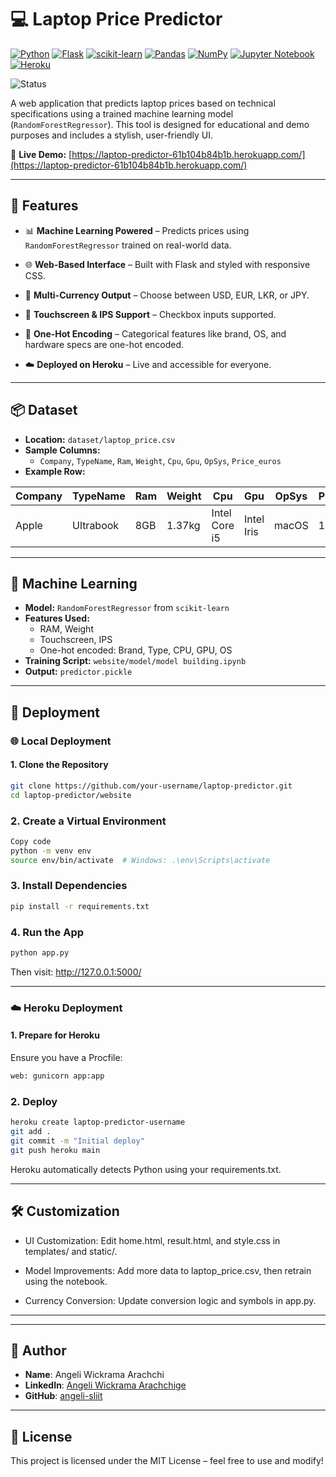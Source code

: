 # 💻 Laptop Price Predictor
[![Python](https://img.shields.io/badge/Python-3.x-blue?logo=python&logoColor=white)](https://www.python.org/)
[![Flask](https://img.shields.io/badge/Flask-000000?style=flat-square&logo=flask&logoColor=white)](https://flask.palletsprojects.com/)
[![scikit-learn](https://img.shields.io/badge/scikit--learn-F7931E?style=flat-square&logo=scikit-learn&logoColor=white)](https://scikit-learn.org/)
[![Pandas](https://img.shields.io/badge/Pandas-150458?style=flat-square&logo=pandas&logoColor=white)](https://pandas.pydata.org/)
[![NumPy](https://img.shields.io/badge/NumPy-013243?style=flat-square&logo=numpy&logoColor=white)](https://numpy.org/)
[![Jupyter Notebook](https://img.shields.io/badge/Jupyter-F37626?style=flat-square&logo=jupyter&logoColor=white)](https://jupyter.org/)
[![Heroku](https://img.shields.io/badge/Heroku-430098?style=flat-square&logo=heroku&logoColor=white)](https://heroku.com/)

![Status](https://img.shields.io/badge/status-Complete-brightgreen)


A web application that predicts laptop prices based on technical specifications using a trained machine learning model (`RandomForestRegressor`). This tool is designed for educational and demo purposes and includes a stylish, user-friendly UI.

🚀 **Live Demo:** [https://laptop-predictor-61b104b84b1b.herokuapp.com/](https://laptop-predictor-61b104b84b1b.herokuapp.com/)

---

## 🌟 Features

- 📊 **Machine Learning Powered** – Predicts prices using `RandomForestRegressor` trained on real-world data.

- 🌐 **Web-Based Interface** – Built with Flask and styled with responsive CSS.

- 💱 **Multi-Currency Output** – Choose between USD, EUR, LKR, or JPY.

- 📱 **Touchscreen & IPS Support** – Checkbox inputs supported.

- 🎯 **One-Hot Encoding** – Categorical features like brand, OS, and hardware specs are one-hot encoded.

- ☁️ **Deployed on Heroku** – Live and accessible for everyone.

---


## 📦 Dataset

- **Location:** `dataset/laptop_price.csv`
- **Sample Columns:**
  - `Company`, `TypeName`, `Ram`, `Weight`, `Cpu`, `Gpu`, `OpSys`, `Price_euros`
- **Example Row:**

| Company | TypeName   | Ram | Weight | Cpu           | Gpu         | OpSys | Price_euros |
|---------|------------|-----|--------|---------------|-------------|--------|--------------|
| Apple   | Ultrabook  | 8GB | 1.37kg | Intel Core i5 | Intel Iris  | macOS  | 1339.69      |

---
## 🧠 Machine Learning

- **Model:** `RandomForestRegressor` from `scikit-learn`
- **Features Used:**
  - RAM, Weight
  - Touchscreen, IPS
  - One-hot encoded: Brand, Type, CPU, GPU, OS
- **Training Script:** `website/model/model building.ipynb`
- **Output:** `predictor.pickle`


---

## 🚀 Deployment

### 🌐 Local Deployment

#### 1. Clone the Repository
```bash
git clone https://github.com/your-username/laptop-predictor.git
cd laptop-predictor/website
```

### 2. Create a Virtual Environment
```bash
Copy code
python -m venv env
source env/bin/activate  # Windows: .\env\Scripts\activate
```



### 3. Install Dependencies
```bash
pip install -r requirements.txt
```

### 4. Run the App
```bash
python app.py
```
Then visit: http://127.0.0.1:5000/

----
### ☁️ Heroku Deployment

#### 1. Prepare for Heroku
Ensure you have a Procfile:
```bash
web: gunicorn app:app
```

### 2. Deploy
```bash
heroku create laptop-predictor-username
git add .
git commit -m "Initial deploy"
git push heroku main
```
Heroku automatically detects Python using your requirements.txt.


-----

## 🛠️ Customization
  -   UI Customization: Edit home.html, result.html, and style.css in templates/ and static/.

  -  Model Improvements: Add more data to laptop_price.csv, then retrain using the notebook.

  -  Currency Conversion: Update conversion logic and symbols in app.py.
------------

------
## 📌 Author

- **Name**: Angeli Wickrama Arachchi  
- **LinkedIn**: [Angeli Wickrama Arachchige](https://www.linkedin.com/in/angeli-wickrama-arachchige)  
- **GitHub**: [angeli-sliit](https://github.com/angeli-sliit)

------
## 📄 License
This project is licensed under the MIT License – feel free to use and modify!











